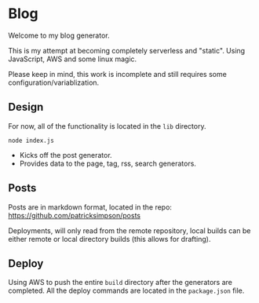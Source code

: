 # Blog

Welcome to my blog generator. 

This is my attempt at becoming completely serverless and "static". Using JavaScript, AWS and some linux magic.

Please keep in mind, this work is incomplete and still requires some configuration/variablization.  

## Design

For now, all of the functionality is located in the `lib` directory.

`node index.js`

- Kicks off the post generator.
- Provides data to the page, tag, rss, search generators.

## Posts

Posts are in markdown format, located in the repo: https://github.com/patricksimpson/posts

Deployments, will only read from the remote repository, local builds can be either remote or local directory builds (this allows for drafting).


## Deploy

Using AWS to push the entire `build` directory after the generators are completed. All the deploy commands are located in the `package.json` file.
